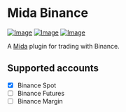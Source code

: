 # Mida Binance
[![Image](https://img.shields.io/npm/v/@reiryoku/mida-binance)](https://www.npmjs.com/package/@reiryoku/mida-ctrader)
[![Image](https://img.shields.io/npm/l/@reiryoku/mida-binance)](LICENSE)
[![Image](https://img.shields.io/discord/780532638846287904?label=community)](https://discord.gg/cKyWTUsr3q)
<br>

A [Mida](https://github.com/Reiryoku-Technologies/Mida) plugin for trading with Binance.

## Supported accounts
- [x] Binance Spot
- [ ] Binance Futures
- [ ] Binance Margin
